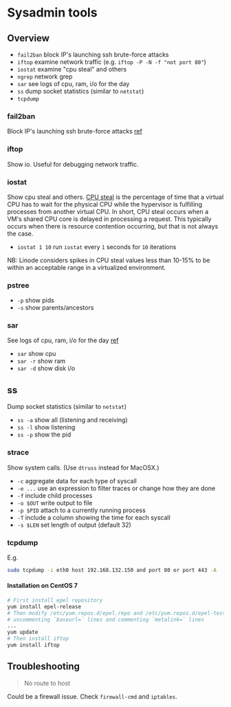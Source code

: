 # Sysadmin tools

## Overview

* `fail2ban` block IP's launching ssh brute-force attacks
* `iftop` examine network traffic (e.g. `iftop -P -N -f "not port 80"`)
* `iostat` examine "cpu steal" and others
* `ngrep` network grep
* `sar` see logs of cpu, ram, i/o for the day
* `ss` dump socket statistics (similar to `netstat`)
* `tcpdump`

### fail2ban
Block IP's launching ssh brute-force attacks
[ref](https://github.com/entrity/Computer-Usage/blob/master/Reference%2C%20fail2ban.md)

### iftop
Show io. Useful for debugging network traffic.

### iostat
Show cpu steal and others. [CPU steal](https://www.linode.com/community/questions/18168/what-is-cpu-steal-and-how-does-it-affect-my-linode) is the percentage of time that a virtual CPU has to wait for the physical CPU while the hypervisor is fulfilling processes from another virtual CPU. In short, CPU steal occurs when a VM's shared CPU core is delayed in processing a request. This typically occurs when there is resource contention occurring, but that is not always the case.

* `iostat 1 10` run `iostat` every `1` seconds for `10` iterations

NB: Linode considers spikes in CPU steal values less than 10-15% to be within an acceptable range in a virtualized environment.

### pstree
* `-p` show pids
* `-s` show parents/ancestors

### sar
See logs of cpu, ram, i/o for the day [ref](https://www.redhat.com/sysadmin/troubleshooting-slow-servers)

* `sar` show cpu
* `sar -r` show ram
* `sar -d` show disk i/o

## ss
Dump socket statistics (similar to `netstat`)

* `ss -a` show all (listening and receiving)
* `ss -l` show listening
* `ss -p` show the pid

### strace
Show system calls. (Use `dtruss` instead for MacOSX.)

* `-c` aggregate data for each type of syscall
* `-e ...` use an expression to filter traces or change how they are done
* `-f` include child processes
* `-o $OUT` write output to file
* `-p $PID` attach to a currently running process
* `-T` include a column showing the time for each syscall
* `-s $LEN` set length of output (default 32)

### tcpdump

E.g.
```bash
sudo tcpdump -i eth0 host 192.168.132.150 and port 80 or port 443 -A
```

#### Installation on CentOS 7

```bash
# First install epel repository
yum install epel-release
# Then modify /etc/yum.repos.d/epel.repo and /etc/yum.repos.d/epel-testing.repo
# uncommenting `baseurl=` lines and commenting `metalink=` lines
...
yum update
# Then install iftop
yum install iftop
```

## Troubleshooting

> No route to host

Could be a firewall issue. Check `firewall-cmd` and `iptables`.
